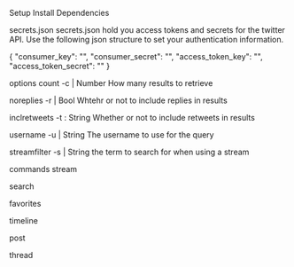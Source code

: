 Setup
Install Dependencies

secrets.json
secrets.json hold you access tokens and secrets for the twitter API. Use the following json structure to set your authentication information.

{
  "consumer_key": "",
  "consumer_secret": "",
  "access_token_key": 	"",
  "access_token_secret": ""
}

options
count -c | Number
How many results to retrieve

noreplies -r | Bool
Whtehr or not to include replies in results

inclretweets -t : String
Whether or not to include retweets in results

username -u | String
The username to use for the query

streamfilter -s | String
the term to search for when using a stream

commands
stream

search

favorites

timeline

post

thread
